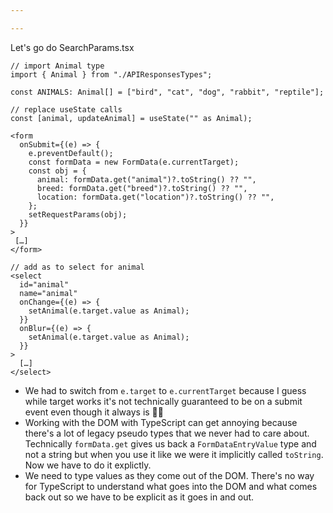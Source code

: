 ```yaml
---

---
```


Let's go do SearchParams.tsx

```tsx
// import Animal type
import { Animal } from "./APIResponsesTypes";

const ANIMALS: Animal[] = ["bird", "cat", "dog", "rabbit", "reptile"];

// replace useState calls
const [animal, updateAnimal] = useState("" as Animal);

<form
  onSubmit={(e) => {
    e.preventDefault();
    const formData = new FormData(e.currentTarget);
    const obj = {
      animal: formData.get("animal")?.toString() ?? "",
      breed: formData.get("breed")?.toString() ?? "",
      location: formData.get("location")?.toString() ?? "",
    };
    setRequestParams(obj);
  }}
>
 […]
</form>

// add as to select for animal
<select
  id="animal"
  name="animal"
  onChange={(e) => {
    setAnimal(e.target.value as Animal);
  }}
  onBlur={(e) => {
    setAnimal(e.target.value as Animal);
  }}
>
  […]
</select>
```

- We had to switch from `e.target` to `e.currentTarget` because I guess while target works it's not technically guaranteed to be on a submit event even though it always is 🤷‍♂️
- Working with the DOM with TypeScript can get annoying because there's a lot of legacy pseudo types that we never had to care about. Technically `formData.get` gives us back a `FormDataEntryValue` type and not a string but when you use it like we were it implicitly called `toString`. Now we have to do it explictly.
- We need to type values as they come out of the DOM. There's no way for TypeScript to understand what goes into the DOM and what comes back out so we have to be explicit as it goes in and out.
